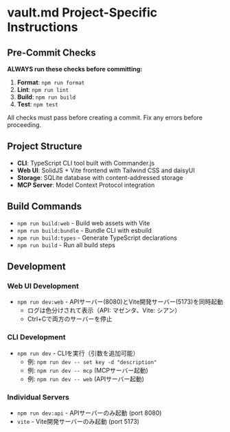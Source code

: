 # vault.md Project-Specific Instructions

## Pre-Commit Checks

**ALWAYS run these checks before committing:**

1. **Format**: `npm run format`
2. **Lint**: `npm run lint`
3. **Build**: `npm run build`
4. **Test**: `npm test`

All checks must pass before creating a commit. Fix any errors before proceeding.

## Project Structure

- **CLI**: TypeScript CLI tool built with Commander.js
- **Web UI**: SolidJS + Vite frontend with Tailwind CSS and daisyUI
- **Storage**: SQLite database with content-addressed storage
- **MCP Server**: Model Context Protocol integration

## Build Commands

- `npm run build:web` - Build web assets with Vite
- `npm run build:bundle` - Bundle CLI with esbuild
- `npm run build:types` - Generate TypeScript declarations
- `npm run build` - Run all build steps

## Development

### Web UI Development

- `npm run dev:web` - APIサーバー(8080)とVite開発サーバー(5173)を同時起動
  - ログは色分けされて表示（API: マゼンタ、Vite: シアン）
  - Ctrl+Cで両方のサーバーを停止

### CLI Development

- `npm run dev` - CLIを実行（引数を追加可能）
  - 例: `npm run dev -- set key -d "description"`
  - 例: `npm run dev -- mcp` (MCPサーバー起動)
  - 例: `npm run dev -- web` (APIサーバー起動)

### Individual Servers

- `npm run dev:api` - APIサーバーのみ起動 (port 8080)
- `vite` - Vite開発サーバーのみ起動 (port 5173)
